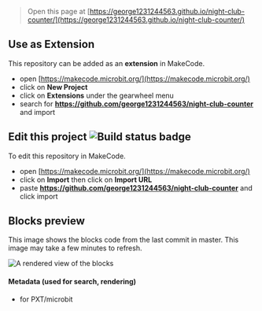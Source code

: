 
> Open this page at [https://george1231244563.github.io/night-club-counter/](https://george1231244563.github.io/night-club-counter/)

## Use as Extension

This repository can be added as an **extension** in MakeCode.

* open [https://makecode.microbit.org/](https://makecode.microbit.org/)
* click on **New Project**
* click on **Extensions** under the gearwheel menu
* search for **https://github.com/george1231244563/night-club-counter** and import

## Edit this project ![Build status badge](https://github.com/george1231244563/night-club-counter/workflows/MakeCode/badge.svg)

To edit this repository in MakeCode.

* open [https://makecode.microbit.org/](https://makecode.microbit.org/)
* click on **Import** then click on **Import URL**
* paste **https://github.com/george1231244563/night-club-counter** and click import

## Blocks preview

This image shows the blocks code from the last commit in master.
This image may take a few minutes to refresh.

![A rendered view of the blocks](https://github.com/george1231244563/night-club-counter/raw/master/.github/makecode/blocks.png)

#### Metadata (used for search, rendering)

* for PXT/microbit
<script src="https://makecode.com/gh-pages-embed.js"></script><script>makeCodeRender("{{ site.makecode.home_url }}", "{{ site.github.owner_name }}/{{ site.github.repository_name }}");</script>
